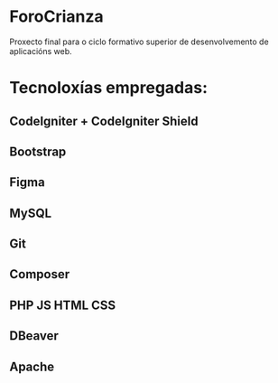 # ForoCrianza
Proxecto final para o ciclo formativo superior de desenvolvemento de aplicacións web.

# Tecnoloxías empregadas:
## CodeIgniter + CodeIgniter Shield
## Bootstrap
## Figma
## MySQL
## Git
## Composer
## PHP JS HTML CSS
## DBeaver
## Apache
